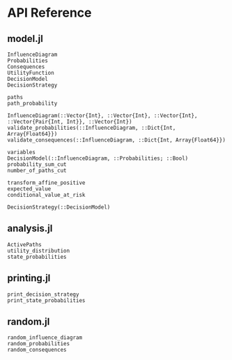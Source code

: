 # API Reference
## model.jl
```@docs
InfluenceDiagram
Probabilities
Consequences
UtilityFunction
DecisionModel
DecisionStrategy
```

```@docs
paths
path_probability
```

```@docs
InfluenceDiagram(::Vector{Int}, ::Vector{Int}, ::Vector{Int}, ::Vector{Pair{Int, Int}}, ::Vector{Int})
validate_probabilities(::InfluenceDiagram, ::Dict{Int, Array{Float64}})
validate_consequences(::InfluenceDiagram, ::Dict{Int, Array{Float64}})
```

```@docs
variables
DecisionModel(::InfluenceDiagram, ::Probabilities; ::Bool)
probability_sum_cut
number_of_paths_cut
```

```@docs
transform_affine_positive
expected_value
conditional_value_at_risk
```

```@docs
DecisionStrategy(::DecisionModel)
```

## analysis.jl
```@docs
ActivePaths
utility_distribution
state_probabilities
```

## printing.jl
```@docs
print_decision_strategy
print_state_probabilities
```

## random.jl
```@docs
random_influence_diagram
random_probabilities
random_consequences
```
